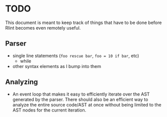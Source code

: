 # TODO

This document is meant to keep track of things that have to be done before
Rlint becomes even remotely useful.

## Parser

* single line statements (`foo rescue bar`, `foo = 10 if bar`, etc)
  * while
* other syntax elements as I bump into them

## Analyzing

* An event loop that makes it easy to efficiently iterate over the AST
  generated by the parser. There should also be an efficient way to analyze the
  entire source code/AST at once without being limited to the AST nodes for the
  current iteration.

